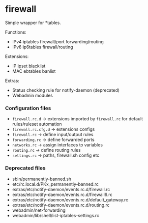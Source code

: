 # firewall
Simple wrapper for *tables.  
  
Functions:
* IPv4 iptables firewall/port forwarding/routing
* IPv6 ip6tables firewall/routing

Extensions:
* IP ipset blacklist
* MAC ebtables banlist

Extras:
* Status checking rule for notify-daemon (deprecated)
* Webadmin modules

### Configuration files
* `firewall.rc.d` -> extensions imported by `firewall.rc` for default rules/ruleset automation
* `firewall.rc.cfg.d` -> extensions configs
* `firewall.rc` -> define input/output rules
* `forwarding.rc` -> define forwarded ports
* `networks.rc` -> assign interfaces to variables
* `routing.rc` -> define routing rules
* `settings.rc` -> paths, firewall.sh config etc

### Deprecated files
* sbin/permanently-banned.sh
* etc/rc.local.d/PKx_permanently-banned.rc
* extras/etc/notify-daemon/events.rc.d/firewall.rc
* extras/etc/notify-daemon/events.rc.d/firewall6.rc
* extras/etc/notify-daemon/events.rc.d/default_gateway.rc
* extras/etc/notify-daemon/events.rc.d/routing.rc
* webadmin/net-forwarding
* webadmin/lib/shell/list-iptables-settings.rc
